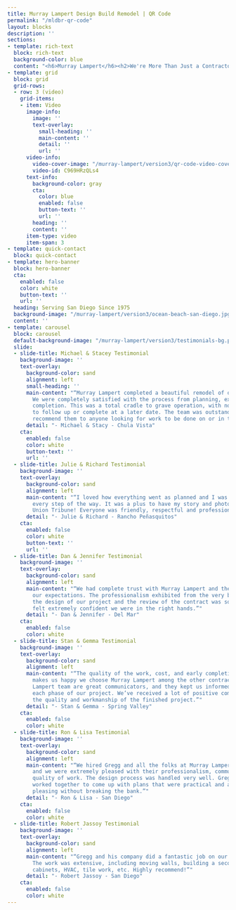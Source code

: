 ```yaml
---
title: Murray Lampert Design Build Remodel | QR Code
permalink: "/mldbr-qr-code"
layout: blocks
description: ''
sections:
- template: rich-text
  block: rich-text
  background-color: blue
  content: "<h6>Murray Lampert</h6><h2>We're More Than Just a Contractor</h2>"
- template: grid
  block: grid
  grid-rows:
  - row: 3 (video)
    grid-items:
    - item: Video
      image-info:
        image: ''
        text-overlay:
          small-heading: ''
          main-content: ''
          detail: ''
          url: ''
      video-info:
        video-cover-image: "/murray-lampert/version3/qr-code-video-cover.png"
        video-id: C969HRzQLs4
      text-info:
        background-color: gray
        cta:
          color: blue
          enabled: false
          button-text: ''
          url: ''
        heading: ''
        content: ''
      item-type: video
      item-span: 3
- template: quick-contact
  block: quick-contact
- template: hero-banner
  block: hero-banner
  cta:
    enabled: false
    color: white
    button-text: ''
    url: ''
  heading: Serving San Diego Since 1975
  background-image: "/murray-lampert/version3/ocean-beach-san-diego.jpg"
  content: ''
- template: carousel
  block: carousel
  default-background-image: "/murray-lampert/version3/testimonials-bg.png"
  slide:
  - slide-title: Michael & Stacey Testimonial
    background-image: ''
    text-overlay:
      background-color: sand
      alignment: left
      small-heading: ''
      main-content: "“Murray Lampert completed a beautiful remodel of our master bathroom.
        We were completely satisfied with the process from planning, execution, to
        completion. This was a total cradle to grave operation, with nothing left
        to follow up or complete at a later date. The team was outstanding and I would
        recommend them to anyone looking for work to be done on or in their home!”"
      detail: "- Michael & Stacy - Chula Vista"
    cta:
      enabled: false
      color: white
      button-text: ''
      url: ''
  - slide-title: Julie & Richard Testimonial
    background-image: ''
    text-overlay:
      background-color: sand
      alignment: left
      main-content: "“I loved how everything went as planned and I was well-informed,
        every step of the way. It was a plus to have my story and photos in the SD
        Union Tribune! Everyone was friendly, respectful and professional.”"
      detail: "- Julie & Richard - Rancho Peñasquitos"
    cta:
      enabled: false
      color: white
      button-text: ''
      url: ''
  - slide-title: Dan & Jennifer Testimonial
    background-image: ''
    text-overlay:
      background-color: sand
      alignment: left
      main-content: "“We had complete trust with Murray Lampert and they exceeded
        our expectations. The professionalism exhibited from the very beginning with
        the design of our project and the review of the contract was so thorough we
        felt extremely confident we were in the right hands.”"
      detail: "- Dan & Jennifer - Del Mar"
    cta:
      enabled: false
      color: white
  - slide-title: Stan & Gemma Testimonial
    background-image: ''
    text-overlay:
      background-color: sand
      alignment: left
      main-content: "“The quality of the work, cost, and early completion of the project
        makes us happy we choose Murray Lampert among the other contractors. The Murray
        Lampert team are great communicators, and they kept us informed throughout
        each phase of our project. We’ve received a lot of positive compliments on
        the quality and workmanship of the finished project.”"
      detail: "- Stan & Gemma - Spring Valley"
    cta:
      enabled: false
      color: white
  - slide-title: Ron & Lisa Testimonial
    background-image: ''
    text-overlay:
      background-color: sand
      alignment: left
      main-content: "“We hired Gregg and all the folks at Murray Lampert for our remodel
        and we were extremely pleased with their professionalism, communication, and
        quality of work. The design process was handled very well. Gregg and his team
        worked together to come up with plans that were practical and aesthetically
        pleasing without breaking the bank.”"
      detail: "- Ron & Lisa - San Diego"
    cta:
      enabled: false
      color: white
  - slide-title: Robert Jassoy Testimonial
    background-image: ''
    text-overlay:
      background-color: sand
      alignment: left
      main-content: "“Gregg and his company did a fantastic job on our home remodel!
        The work was extensive, including moving walls, building a second story, bathrooms,
        cabinets, HVAC, tile work, etc. Highly recommend!”"
      detail: "- Robert Jassoy - San Diego"
    cta:
      enabled: false
      color: white
---
```


